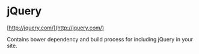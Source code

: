 jQuery
======

[http://jquery.com/](http://jquery.com/)

Contains bower dependency and build process for including jQuery in your site.



